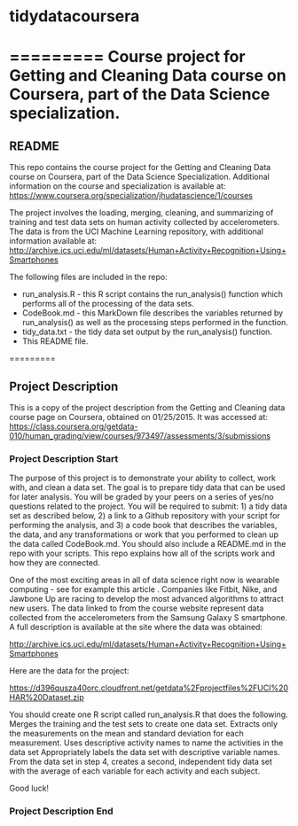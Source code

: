 # tidydatacoursera
=========
Course project for Getting and Cleaning Data course on Coursera, part of the Data Science specialization.
=========
## README

This repo contains the course project for the Getting and Cleaning Data course on Coursera, part of the Data Science Specialization. Additional information on the course and specialization is available at: https://www.coursera.org/specialization/jhudatascience/1/courses

The project involves the loading, merging, cleaning, and summarizing of training and test data sets on human activity collected by accelerometers. The data is from the UCI Machine Learning repository, with additional information available at: http://archive.ics.uci.edu/ml/datasets/Human+Activity+Recognition+Using+Smartphones 

The following files are included in the repo:
* run_analysis.R - this R script contains the run_analysis() function which performs all of the processing of the data sets.
* CodeBook.md - this MarkDown file describes the variables returned by run_analysis() as well as the processing steps performed in the function.
* tidy_data.txt - the tidy data set output by the run_analysis() function.
* This README file.

=========
## Project Description

This is a copy of the project description from the Getting and Cleaning data course page on Coursera, obtained on 01/25/2015. It was accessed at: https://class.coursera.org/getdata-010/human_grading/view/courses/973497/assessments/3/submissions

### Project Description Start

The purpose of this project is to demonstrate your ability to collect, work with, and clean a data set. The goal is to prepare tidy data that can be used for later analysis. You will be graded by your peers on a series of yes/no questions related to the project. You will be required to submit: 1) a tidy data set as described below, 2) a link to a Github repository with your script for performing the analysis, and 3) a code book that describes the variables, the data, and any transformations or work that you performed to clean up the data called CodeBook.md. You should also include a README.md in the repo with your scripts. This repo explains how all of the scripts work and how they are connected.  

One of the most exciting areas in all of data science right now is wearable computing - see for example this article . Companies like Fitbit, Nike, and Jawbone Up are racing to develop the most advanced algorithms to attract new users. The data linked to from the course website represent data collected from the accelerometers from the Samsung Galaxy S smartphone. A full description is available at the site where the data was obtained: 

http://archive.ics.uci.edu/ml/datasets/Human+Activity+Recognition+Using+Smartphones 

Here are the data for the project: 

https://d396qusza40orc.cloudfront.net/getdata%2Fprojectfiles%2FUCI%20HAR%20Dataset.zip 

 You should create one R script called run_analysis.R that does the following. 
Merges the training and the test sets to create one data set.
Extracts only the measurements on the mean and standard deviation for each measurement. 
Uses descriptive activity names to name the activities in the data set
Appropriately labels the data set with descriptive variable names. 
From the data set in step 4, creates a second, independent tidy data set with the average of each variable for each activity and each subject.

Good luck!

### Project Description End
